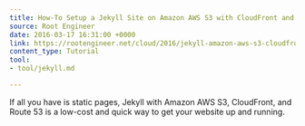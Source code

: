 ```yaml
---
title: How-To Setup a Jekyll Site on Amazon AWS S3 with CloudFront and SSL
source: Root Engineer
date: 2016-03-17 16:31:00 +0000
link: https://rootengineer.net/cloud/2016/jekyll-amazon-aws-s3-cloudfront-with-ssl/
content_type: Tutorial
tool:
- tool/jekyll.md

---
```

If all you have is static pages, Jekyll with Amazon AWS S3, CloudFront, and Route 53 is a low-cost and quick way to get your website up and running.





